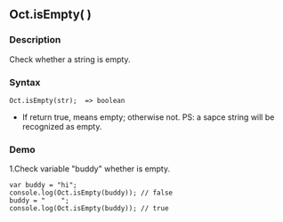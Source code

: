 ## Oct.isEmpty( )

### Description

Check whether a string is empty.

### Syntax
	Oct.isEmpty(str);  => boolean

- If return true, means empty; otherwise not. PS: a sapce string will be recognized as empty.

### Demo

1.Check variable "buddy" whether is empty.

	var buddy = "hi";
	console.log(Oct.isEmpty(buddy)); // false
	buddy = "    ";
	console.log(Oct.isEmpty(buddy)); // true

